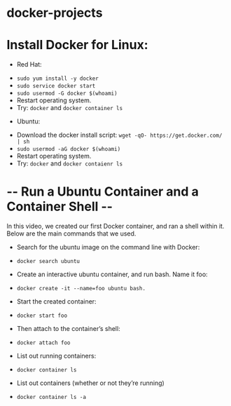 # docker-projects

# Install Docker for Linux:

* Red Hat:
- `sudo yum install -y docker`
- `sudo service docker start`
- `sudo usermod -G docker $(whoami)`
- Restart operating system.
- Try: `docker` and `docker container ls`

* Ubuntu:
- Download the docker install script: `wget -qO- https://get.docker.com/ | sh`
- `sudo usermod -aG docker $(whoami)`
- Restart operating system.
- Try: `docker` and `docker contaienr ls`


# -- Run a Ubuntu Container and a Container Shell --

In this video, we created our first Docker container, and ran a shell within it. Below are the main commands that we used.

* Search for the ubuntu image on the command line with Docker:
- `docker search ubuntu`

* Create an interactive ubuntu container, and run bash. Name it foo:
- `docker create -it --name=foo ubuntu bash.`

* Start the created container:
- `docker start foo`

* Then attach to the container’s shell:
- `docker attach foo`

* List out running containers:
- `docker container ls`
* List out containers (whether or not they’re running)
- `docker container ls -a`

